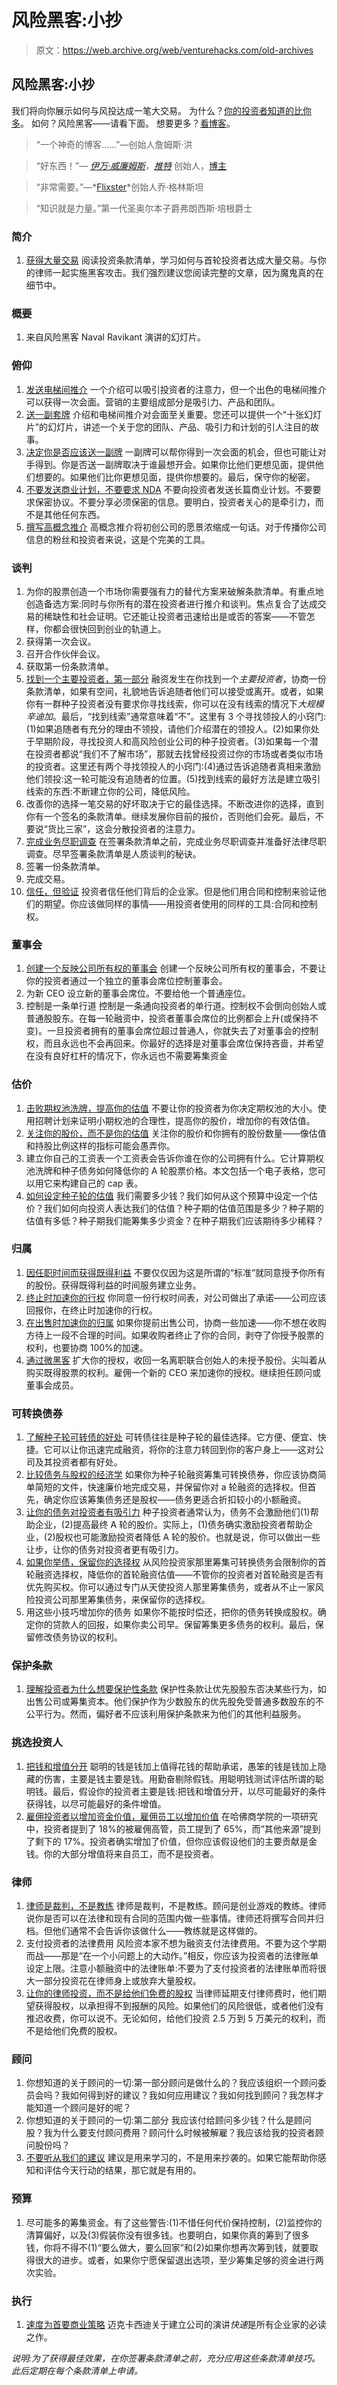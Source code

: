 # 风险黑客:小抄

> 原文：<https://web.archive.org/web/venturehacks.com/old-archives>

## 风险黑客:小抄

我们将向你展示如何与风投达成一笔大交易。
为什么？[你的投资者知道的比你多](https://web.archive.org/web/20220928221819/http://venturehacks.com/articles/term-sheet-hacks)。
如何？风险黑客——请看下面。
想要更多？[看博客](https://web.archive.org/web/20220928221819/http://venturehacks.com/)。

> “一个神奇的博客……”—创始人詹姆斯·洪

> “好东西！”— *[伊万·威廉姆斯](https://web.archive.org/web/20220928221819/http://evhead.com/2007/05/venture-hacks-make-new-board-seat-for.asp)，[推特](https://web.archive.org/web/20220928221819/http://www.twitter.com/)* 创始人，[博主](https://web.archive.org/web/20220928221819/http://www.blogger.com/)

> “非常需要。”—*[Flixster](https://web.archive.org/web/20220928221819/http://www.flixster.com/)*创始人乔·格林斯坦

> “知识就是力量。”第一代圣奥尔本子爵弗朗西斯·培根爵士

### 简介 #

1.  [获得大量交易](/web/20220928221819/https://venturehacks.com/articles/term-sheet-hacks)
    阅读投资条款清单，学习如何与首轮投资者达成大量交易。与你的律师一起实施黑客攻击。我们强烈建议您阅读完整的文章，因为魔鬼真的在细节中。

### 概要 #

1.  来自风险黑客 Naval Ravikant 演讲的幻灯片。

### 俯仰 #

1.  [发送电梯间推介](/web/20220928221819/https://venturehacks.com/articles/elevator-pitch)
    一个介绍可以吸引投资者的注意力，但一个出色的电梯间推介可以获得一次会面。营销的主要组成部分是吸引力、产品和团队。
2.  [送一副套牌](/web/20220928221819/https://venturehacks.com/articles/deck)
    介绍和电梯间推介对会面至关重要。您还可以提供一个“十张幻灯片”的幻灯片，讲述一个关于您的团队、产品、吸引力和计划的引人注目的故事。
3.  [决定你是否应该送一副牌](/web/20220928221819/https://venturehacks.com/articles/sending-decks)
    一副牌可以帮你得到一次会面的机会，但也可能让对手得到。你是否送一副牌取决于谁最想开会。如果你比他们更想见面，提供他们想要的。如果他们比你更想见面，提供你想要的。最后，保守你的秘密。
4.  [不要发送商业计划，不要要求 NDA](/web/20220928221819/https://venturehacks.com/articles/plans-ndas-traction)
    不要向投资者发送长篇商业计划。不要要求保密协议。不要分享必须保密的信息。要明白，投资者关心的是牵引力，而不是其他任何东西。
5.  [撰写高概念推介](/web/20220928221819/https://venturehacks.com/articles/high-concept-pitch)
    高概念推介将初创公司的愿景浓缩成一句话。对于传播你公司信息的粉丝和投资者来说，这是个完美的工具。

### 谈判

1.  为你的股票创造一个市场你需要强有力的替代方案来破解条款清单。有重点地创造备选方案:同时与你所有的潜在投资者进行推介和谈判。焦点复合了达成交易的稀缺性和社会证明。它还能让投资者迅速给出是或否的答案——不管怎样，你都会很快回到创业的轨道上。
2.  获得第一次会议。
3.  召开合作伙伴会议。
4.  获取第一份条款清单。
5.  [找到一个主要投资者，第一部分](/web/20220928221819/https://venturehacks.com/articles/lead)
    融资发生在你找到一个*主要投资者*，协商一份条款清单，如果有空间，礼貌地告诉追随者他们可以接受或离开。或者，如果你有一群种子投资者没有要求你寻找线索，你可以在没有线索的情况下*大规模辛迪加*。最后，“找到线索”通常意味着“不”。这里有 3 个寻找领投人的小窍门:(1)如果追随者有充分的理由不领投，请他们介绍潜在的领投人。(2)如果你处于早期阶段，寻找投资人和高风险创业公司的种子投资者。(3)如果每一个潜在投资者都说“我们不了解市场”，那就去找曾经投资过你的市场或者类似市场的投资者。这里还有两个寻找领投人的小窍门:(4)通过告诉追随者真相来激励他们领投:这一轮可能没有追随者的位置。(5)找到线索的最好方法是建立吸引线索的东西:不断建立你的公司，降低风险。
6.  改善你的选择一笔交易的好坏取决于它的最佳选择。不断改进你的选择，直到你有一个签名的条款清单。继续发展你目前的报价，否则他们会死。最后，不要说“货比三家”，这会分散投资者的注意力。
7.  [完成业务尽职调查](/web/20220928221819/https://venturehacks.com/articles/diligence)
    在签署条款清单之前，完成业务尽职调查并准备好法律尽职调查。尽早签署条款清单是人质谈判的秘诀。
8.  签署一份条款清单。
9.  完成交易。
10.  [信任，但验证](/web/20220928221819/https://venturehacks.com/articles/control)
    投资者信任他们背后的企业家。但是他们用合同和控制来验证他们的期望。你应该做同样的事情——用投资者使用的同样的工具:合同和控制权。

### 董事会

1.  [创建一个反映公司所有权的董事会](/web/20220928221819/https://venturehacks.com/articles/board-structure)
    创建一个反映公司所有权的董事会，不要让你的投资者通过一个独立的董事会席位控制董事会。
2.  为新 CEO 设立新的董事会席位。不要给他一个普通座位。
3.  控制是一条单行道
    控制是一条通向投资者的单行道。控制权不会倒向创始人或普通股股东。在每一轮融资中，投资者董事会席位的比例都会上升(或保持不变)。一旦投资者拥有的董事会席位超过普通人，你就失去了对董事会的控制权，而且永远也不会再回来。你最好的选择是对董事会席位保持吝啬，并希望在没有良好杠杆的情况下，你永远也不需要筹集资金

### 估价 #

1.  [击败期权池洗牌，提高你的估值](/web/20220928221819/https://venturehacks.com/articles/option-pool-shuffle)
    不要让你的投资者为你决定期权池的大小。使用招聘计划来证明小期权池的合理性，提高你的股价，增加你的有效估值。
2.  [关注你的股价，而不是你的估值](/web/20220928221819/https://venturehacks.com/articles/share-price)
    关注你的股价和你拥有的股份数量——像估值和持股比例这样的指标可能会愚弄你。
3.  建立你自己的工资表一个工资表会告诉你谁在你的公司拥有什么。它计算期权池洗牌和种子债务如何降低你的 A 轮股票价格。本文包括一个电子表格，您可以用它来构建自己的 cap 表。
4.  [如何设定种子轮的估值](/web/20220928221819/https://venturehacks.com/articles/seed-valuation)
    我们需要多少钱？我们如何从这个预算中设定一个估价？我们如何向投资人表达我们的估值？种子期的估值范围是多少？种子期的估值有多低？种子期我们能筹集多少资金？在种子期我们应该期待多少稀释？

### 归属 #

1.  [因任职时间而获得既得利益](/web/20220928221819/https://venturehacks.com/articles/get-vested-for-time-served)
    不要仅仅因为这是所谓的“标准”就同意授予你所有的股份。获得既得利益的时间服务建立业务。
2.  [终止时加速你的行权](/web/20220928221819/https://venturehacks.com/articles/acceleration-termination)
    你同意一份行权时间表，对公司做出了承诺——公司应该回报你，在终止时加速你的行权。
3.  [在出售时加速你的归属](/web/20220928221819/https://venturehacks.com/articles/acceleration-sale)
    如果你提前出售公司，协商一些加速——你不想在收购方待上一段不合理的时间。如果收购者终止了你的合同，剥夺了你授予股票的权利，也要协商 100%的加速。
4.  [通过微黑客](/web/20220928221819/https://venturehacks.com/articles/vesting-microhacks)
    扩大你的授权，收回一名离职联合创始人的未授予股份。尖叫着从购买既得股票的权利。雇佣一个新的 CEO 来加速你的授权。继续担任顾问或董事会成员。

### 可转换债券 #

1.  [了解种子轮可转债的好处](/web/20220928221819/https://venturehacks.com/articles/debt-benefits)
    可转债往往是种子轮的最佳选择。它方便、便宜、快捷。它可以让你迅速完成融资，将你的注意力转回到你的客户身上——这对公司及其投资者都有好处。
2.  [比较债务与股权的经济学](https://web.archive.org/web/20220928221819/http://venturehacks.com/articles/debt-or-equity)
    如果你为种子轮融资筹集可转换债券，你应该协商简单简短的文件，快速廉价地完成交易，并保留你对 a 轮融资的选择权。但首先，确定你应该筹集债务还是股权——债务更适合折扣较小的小额融资。
3.  [让你的债务对投资者有吸引力](/web/20220928221819/https://venturehacks.com/articles/attractive-debt)
    种子投资者通常认为，债务不会激励他们(1)帮助企业，(2)提高最终 A 轮的股价。实际上，(1)债务确实激励投资者帮助企业，(2)股权也可能激励投资者降低 A 轮的股价。也就是说，你可以做出一些让步，让你的债务对投资者更有吸引力。
4.  [如果你举债，保留你的选择权](https://web.archive.org/web/20220928221819/http://venturehacks.com/articles/options-open)
    从风险投资家那里筹集可转换债务会限制你的首轮融资选择权，降低你的首轮融资估值——不管你的投资者对首轮融资是否有优先购买权。你可以通过专门从天使投资人那里筹集债务，或者从不止一家风险投资公司那里筹集债务，来保留你的选择权。
5.  用这些小技巧增加你的债务
    如果你不能按时偿还，把你的债务转换成股权。确定你的贷款人的回报，如果你卖公司早。保留筹集更多债务的权利。最后，保留修改债务协议的权利。

### 保护条款 #

1.  [理解投资者为什么想要保护性条款](/web/20220928221819/https://venturehacks.com/articles/understand-protective-provisions)
    保护性条款让优先股股东否决某些行为，如出售公司或筹集资本。他们保护作为少数股东的优先股免受普通多数股东的不公平行为。然而，偏好者不应该利用保护条款来为他们的其他利益服务。

### 挑选投资人

1.  [把钱和增值分开](/web/20220928221819/https://venturehacks.com/articles/dumb-money)
    聪明的钱是钱加上值得花钱的帮助承诺，愚笨的钱是钱加上隐藏的伤害，主要是钱主要是钱。用勤奋剔除假钱。用聪明钱测试评估所谓的聪明钱。最后，假设你的投资者主要是钱:把钱和增值分开，以尽可能最好的条件获得钱，以尽可能最好的条件增值。
2.  [雇佣投资者以增加资金价值，雇佣员工以增加价值](/web/20220928221819/https://venturehacks.com/articles/recruiting)
    在哈佛商学院的一项研究中，投资者提到了 18%的被雇佣高管，员工提到了 65%，而“其他来源”提到了剩下的 17%。投资者确实增加了价值，但你应该假设他们的主要贡献是金钱。你的大部分增值将来自员工，而不是投资者。

### 律师 #

1.  [律师是裁判，不是教练](/web/20220928221819/https://venturehacks.com/articles/referees)
    律师是裁判，不是教练。顾问是创业游戏的教练。律师说你是否可以在法律和现有合同的范围内做一些事情。律师还将撰写合同并归档。但他们通常不会告诉你该做什么——教练就是这样做的。
2.  支付投资者的法律费用
    风险资本家不想为融资支付法律费用。不要为这个学期而战——那是“在一个小问题上的大动作。”相反，你应该为投资者的法律账单设定上限。注意小额融资中的法律账单:不要为了支付投资者的法律账单而将很大一部分投资花在律师身上或放弃大量股权。
3.  [让你的律师投资，而不是给他们免费的股权](/web/20220928221819/https://venturehacks.com/articles/lawyer-equity)
    当律师延期支付律师费时，他们期望获得股权，以承担得不到报酬的风险。如果他们的风险很低，或者他们没有推迟收费，你可以说不。无论如何，给他们投资 2.5 万到 5 万美元的权利，而不是给他们免费的股权。

### 顾问

1.  你想知道的关于顾问的一切:第一部分顾问是做什么的？我应该组织一个顾问委员会吗？我如何得到好的建议？我如何应用建议？我如何找到顾问？我怎样才能知道一个顾问是好的呢？
2.  你想知道的关于顾问的一切:第二部分
    我应该付给顾问多少钱？什么是顾问股？我为什么要支付顾问费用？顾问什么时候被解雇？我应该给我的投资者顾问股份吗？
3.  [不要听从我们的建议](/web/20220928221819/https://venturehacks.com/articles/advice)
    建议是用来学习的，不是用来抄袭的。如果它能帮助你感知和评估今天行动的结果，那它就是有用的。

### 预算

1.  尽可能多的筹集资金。有了这些警告:(1)不惜任何代价保持控制，(2)监控你的清算偏好，以及(3)假装你没有很多钱。也要明白，如果你真的筹到了很多钱，你将不得不(1)“要么做大，要么回家”和(2)如果你想再次筹到钱，就要取得很大的进步。或者，如果你宁愿保留退出选项，至少筹集足够的资金进行两次实验。

### 执行

1.  [速度为首要商业策略](/web/20220928221819/https://venturehacks.com/articles/speed)
    迈克卡西迪关于建立公司的演讲*快速*是所有企业家的必读之作。

*说明:为了获得最佳效果，在你签署条款清单之前，充分应用这些条款清单技巧。此后定期在每个条款清单上申请。*
